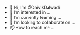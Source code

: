- 👋 Hi, I’m @DaivikDalwadi
- 👀 I’m interested in ...
- 🌱 I’m currently learning ...
- 💞️ I’m looking to collaborate on ...
- 📫 How to reach me ...

<!---
DaivikDalwadi/DaivikDalwadi is a ✨ special ✨ repository because its `Introduction.md` (this file) appears on your GitHub profile.
You can click the Preview link to take a look at your changes.
--->
